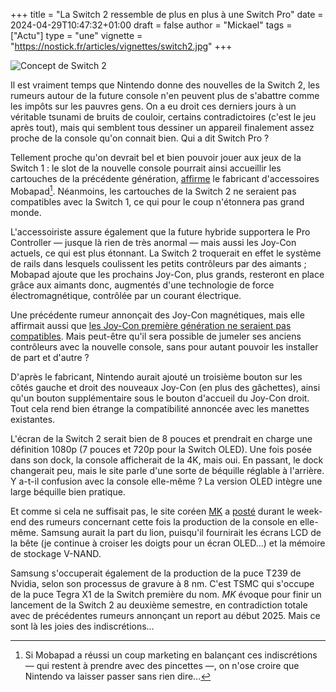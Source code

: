 +++
title = "La Switch 2 ressemble de plus en plus à une Switch Pro"
date = 2024-04-29T10:47:32+01:00
draft = false
author = "Mickael"
tags = ["Actu"]
type = "une"
vignette = "https://nostick.fr/articles/vignettes/switch2.jpg"
+++

![Concept de Switch 2](switch2.jpg "La Switch 2 ne ressemblera certainement pas à ce concept de ChatGPT.") 

Il est vraiment  temps que Nintendo donne des nouvelles de la Switch 2, les rumeurs autour de la future console n'en peuvent plus de s'abattre comme les impôts sur les pauvres gens. On a eu droit ces derniers jours à un véritable tsunami de bruits de couloir, certains contradictoires (c'est le jeu après tout), mais qui semblent tous dessiner un appareil finalement assez proche de la console qu'on connait bien. Qui a dit Switch Pro ?

Tellement proche qu'on devrait bel et bien pouvoir jouer aux jeux de la Switch 1 : le slot de la nouvelle console pourrait ainsi accueillir les cartouches de la précédente génération, [affirme](https://www.mobapad.com/blogs/the-latest-scoop-on-nintendo-switch-2/the-latest-scoop-on-nintendo-switch-2) le fabricant d'accessoires Mobapad[^1]. Néanmoins, les cartouches de la Switch 2 ne seraient pas compatibles avec la Switch 1, ce qui pour le coup n'étonnera pas grand monde.

L'accessoiriste assure également que la future hybride supportera le Pro Controller — jusque là rien de très anormal — mais aussi les Joy-Con actuels, ce qui est plus étonnant. La Switch 2 troquerait en effet le système de rails dans lesquels coulissent les petits contrôleurs par des aimants ; Mobapad ajoute que les prochains Joy-Con, plus grands, resteront en place grâce aux aimants donc, augmentés d'une technologie de force électromagnétique, contrôlée par un courant électrique.

Une précédente rumeur annonçait des Joy-Con magnétiques, mais elle affirmait aussi que [les Joy-Con première génération ne seraient pas compatibles](https://nostick.fr/articles/2024/avril/2604-des-joycon-a-aimants/). Mais peut-être qu'il sera possible de jumeler ses anciens contrôleurs avec la nouvelle console, sans pour autant pouvoir les installer de part et d'autre ?

D'après le fabricant, Nintendo aurait ajouté un troisième bouton sur les côtés gauche et droit des nouveaux Joy-Con (en plus des gâchettes), ainsi qu'un bouton supplémentaire sous le bouton d'accueil du Joy-Con droit. Tout cela rend bien étrange la compatibilité annoncée avec les manettes existantes.

L'écran de la Switch 2 serait bien de 8 pouces et prendrait en charge une définition 1080p (7 pouces et 720p pour la Switch OLED). Une fois posée dans son dock, la console afficherait de la 4K,  mais oui. En passant, le dock changerait peu, mais le site parle d'une sorte de béquille réglable à l'arrière. Y a-t-il confusion avec la console elle-même ? La version OLED intègre une large béquille bien pratique.

Et comme si cela ne suffisait pas, le site coréen [MK](https://m.mk.co.kr/news/business/10999380) a [posté](https://m.mk.co.kr/news/business/10999380) durant le week-end des rumeurs concernant cette fois la production de la console en elle-même. Samsung aurait la part du lion, puisqu'il fournirait les écrans LCD de la bête (je continue à croiser les doigts pour un écran OLED…) et la mémoire de stockage V-NAND.

Samsung s'occuperait également de la production de la puce T239 de Nvidia, selon son processus de gravure à 8 nm. C'est TSMC qui s'occupe de la puce Tegra X1 de la Switch première du nom. *MK* évoque pour finir un lancement de la Switch 2 au deuxième semestre, en contradiction totale avec de précédentes rumeurs annonçant un report au début 2025. Mais ce sont là les joies des indiscrétions…

[^1]: Si Mobapad a réussi un coup marketing en balançant ces indiscrétions — qui restent à prendre avec des pincettes —, on n'ose croire que Nintendo va laisser passer sans rien dire…